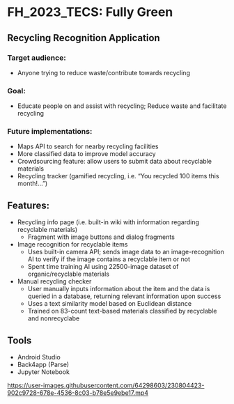 # FH_2023_TECS: Fully Green
## Recycling Recognition Application

### Target audience: 
- Anyone trying to reduce waste/contribute towards recycling

### Goal: 
- Educate people on and assist with recycling; Reduce waste and facilitate recycling

### Future implementations: 
- Maps API to search for nearby recycling facilities
- More classified data to improve model accuracy
- Crowdsourcing feature: allow users to submit data about recyclable materials
- Recycling tracker (gamified recycling, i.e. “You recycled 100 items this month!...”)

## Features:
- Recycling info page (i.e. built-in wiki with information regarding recyclable materials)
  - Fragment with image buttons and dialog fragments
- Image recognition for recyclable items
  - Uses built-in camera API; sends image data to an image-recognition AI to verify if the image contains a recyclable item or not
  - Spent time training AI using 22500-image dataset of organic/recyclable materials
- Manual recycling checker
  - User manually inputs information about the item and the data is queried in a database, returning relevant information upon success
  - Uses a text similarity model based on Euclidean distance
  - Trained on 83-count text-based materials classified by recyclable and nonrecyclabe
  
## Tools
- Android Studio
- Back4app (Parse)
- Jupyter Notebook

https://user-images.githubusercontent.com/64298603/230804423-902c9728-678e-4536-8c03-b78e5e9ebe17.mp4






